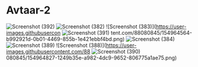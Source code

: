 # Avtaar-2
![Screenshot (392)](https://user-images.githubusercontent.com/88080845/154964511-b2f6da39-82d3-42a0-9657-8c6520e9455a.png)
![Screenshot (382)](https://user-images.githubusercontent.com/88080845/154964532-15ac857e-07bc-454e-8c22-8de36b9006a3.png)
![Screenshot (383)](https://user-images.githubusercon
![Screenshot (391)](https://user-images.githubusercontent.com/88080845/154964849-a44f59cd-3655-42ff-b189-37457bda29e6.png)
tent.com/88080845/154964564-b992921d-0b01-4469-855b-1e421ebbf4bd.png)
![Screenshot (384)](https://user-images.githubusercontent.com/88080845/154964579-51122d7b-3731-442e-bbcd-ea6838d85ef2.png)
![Screenshot (389)](https://user-images.githubusercontent.com/88080845/154964813-6ae6c51d-91ac-40c6-a7b7-1abecfa3aae3.png)
![Screenshot (388)](https://user-images.githubusercontent.com/88
![Screenshot (390)](https://user-images.githubusercontent.com/88080845/154964838-bde0c200-e825-466e-978d-65326ffbc74a.png)
080845/154964827-1249b35e-a982-4dc9-9652-806775a1ae75.png)

